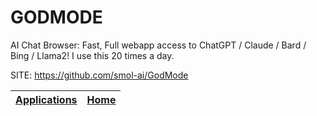 # GODMODE

 AI Chat Browser: Fast, Full webapp access to ChatGPT / Claude / Bard / Bing / Llama2! I use this 20 times a day.

 SITE: https://github.com/smol-ai/GodMode

 | [Applications](https://portable-linux-apps.github.io/apps.html) | [Home](https://portable-linux-apps.github.io)
 | --- | --- |
